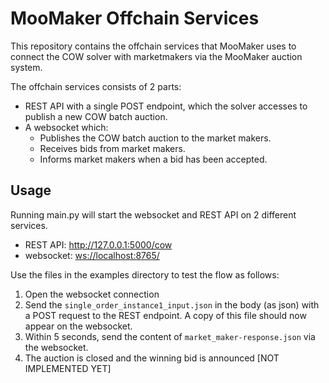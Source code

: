 # MooMaker Offchain Services

This repository contains the offchain services that MooMaker uses to connect the COW solver with marketmakers via the MooMaker auction system.

The offchain services consists of 2 parts:
- REST API with a single POST endpoint, which the solver accesses to publish a new COW batch auction.
- A websocket which:
  - Publishes the COW batch auction to the market makers.
  - Receives bids from market makers.
  - Informs market makers when a bid has been accepted.

## Usage

Running main.py will start the websocket and REST API on 2 different services.
- REST API: http://127.0.0.1:5000/cow
- websocket: [ws://localhost:8765/](ws://localhost:8765/)

Use the files in the examples directory to test the flow as follows:
1. Open the websocket connection
2. Send the `single_order_instance1_input.json` in the body (as json) with a POST request to the REST endpoint. A copy of this file should now appear on the websocket.
3. Within 5 seconds, send the content of `market_maker-response.json` via the websocket.
4. The auction is closed and the winning bid is announced [NOT IMPLEMENTED YET]